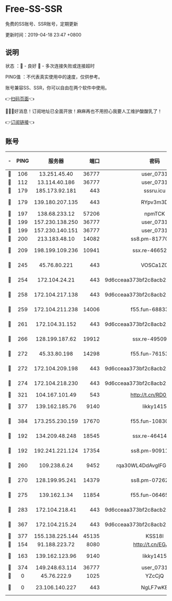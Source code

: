 # Free-SS-SSR

免费的SS账号、SSR账号，定期更新

更新时间：2019-04-18 23:47 +0800

## 说明

状态     ：🙂 - 良好 🙁 - 多次连接失败或连接超时

PING值   ：不代表真实使用中的速度，仅供参考。

账号兼容SS、SSR，你可以自由在两个软件中使用。

👉[扫码页面](https://liesauer.github.io/Free-SS-SSR/)👈

🎉🎉🎉好消息！订阅地址已全面开放！麻麻再也不用担心我要人工维护酸酸乳了！

👉[订阅链接](https://www.liesauer.net/yogurt/subscribe?ACCESS_TOKEN=DAYxR3mMaZAsaqUb)👈

## 账号

|-|PING|服务器|端口|密码|加密方式|区域|
|:----:|:----:|:-----:|-----:|:----:|:----:|:----:|
|🙂|106|13.251.45.40|36777|user_0731|chacha20|SG|
|🙂|112|13.114.40.186|36777|user_0731|chacha20|JP|
|🙂|179|185.173.92.181|443|sssru.icu|rc4-md5|RU|
|🙂|179|139.180.207.135|443|RYpv3m3D|aes-256-cfb|JP|
|🙂|197|138.68.233.12|57206|npmTCK|rc4-md5|US|
|🙂|199|157.230.138.250|36777|user_0731|chacha20|US|
|🙂|199|157.230.140.151|36777|user_0731|chacha20|US|
|🙂|200|213.183.48.10|14082|ss8.pm-81770176|rc4-md5|RU|
|🙂|209|198.199.109.236|10941|ssx.re-46652544|aes-256-cfb|US|
|🙂|245|45.76.80.221|443|VOSCa1ZG|aes-256-cfb|DE|
|🙂|254|172.104.24.21|443|9d6cceaa373bf2c8acb22e60b6a58be6|aes-256-cfb|US|
|🙂|258|172.104.217.138|443|9d6cceaa373bf2c8acb22e60b6a58be6|aes-256-cfb|US|
|🙂|259|172.104.211.238|14006|f55.fun-68833628|aes-256-cfb|US|
|🙂|261|172.104.31.152|443|9d6cceaa373bf2c8acb22e60b6a58be6|aes-256-cfb|US|
|🙂|266|128.199.187.62|19912|ssx.re-49509781|aes-256-cfb|SG|
|🙂|272|45.33.80.198|14298|f55.fun-76153694|aes-256-cfb|US|
|🙂|272|172.104.209.198|443|9d6cceaa373bf2c8acb22e60b6a58be6|aes-256-cfb|US|
|🙂|274|172.104.218.230|443|9d6cceaa373bf2c8acb22e60b6a58be6|aes-256-cfb|US|
|🙂|321|104.167.101.49|543|http://t.cn/RD0D7sx|rc4-md5|CA|
|🙂|377|139.162.185.76|9140|likky1415|aes-256-cfb|DE|
|🙂|384|173.255.230.159|17670|f55.fun-10830898|aes-256-cfb|US|
|🙂|192|134.209.48.248|18545|ssx.re-46414976|aes-256-cfb|US|
|🙂|192|192.241.221.124|17354|ss8.pm-90911849|aes-256-cfb|US|
|🙂|260|109.238.6.24|9452|rqa30WL4DdAvgIFG6Fs3znzTa|aes-256-cfb|FR|
|🙂|270|128.199.95.241|14379|ss8.pm-07262582|aes-256-cfb|SG|
|🙂|275|139.162.1.34|11854|f55.fun-06465313|aes-256-cfb|SG|
|🙂|283|172.104.218.41|443|9d6cceaa373bf2c8acb22e60b6a58be6|aes-256-cfb|US|
|🙂|367|172.104.215.24|443|9d6cceaa373bf2c8acb22e60b6a58be6|aes-256-cfb|US|
|🙂|377|155.138.225.144|45135|KSS18l|rc4-md5|US|
|🙁|154|91.188.223.72|8080|http://t.cn/EGJIyrl|rc4-md5|RU|
|🙁|163|139.162.123.96|9140|likky1415|aes-256-cfb|JP|
|🙁|374|149.248.63.114|36777|user_0731|chacha20|CA|
|🙁|0|45.76.222.9|1025|YZcCjQ|rc4-md5|JP|
|🙁|0|23.106.140.227|443|NgLF7wKB|aes-256-cfb|US|
